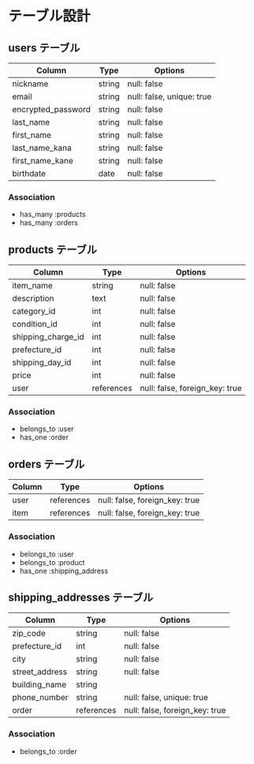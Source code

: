 # テーブル設計

## users テーブル

| Column             | Type      | Options                   |
| ------------------ | --------- | ------------------------- |
| nickname           | string    | null: false               |
| email              | string    | null: false, unique: true |
| encrypted_password | string    | null: false               |
| last_name          | string    | null: false               |
| first_name         | string    | null: false               |
| last_name_kana     | string    | null: false               |
| first_name_kane    | string    | null: false               |
| birthdate          | date      | null: false               |

### Association
- has_many :products
- has_many :orders

## products テーブル

| Column             | Type       | Options                        |
| ------------------ | ---------- | ------------------------------ |
| item_name          | string     | null: false                    |
| description        | text       | null: false                    |
| category_id        | int        | null: false                    |
| condition_id       | int        | null: false                    |
| shipping_charge_id | int        | null: false                    |
| prefecture_id      | int        | null: false                    |
| shipping_day_id    | int        | null: false                    |
| price              | int        | null: false                    |
| user               | references | null: false, foreign_key: true |

### Association
- belongs_to :user
- has_one :order

## orders テーブル

| Column  | Type       | Options                        |
| ------- | ---------- | ------------------------------ |
| user    | references | null: false, foreign_key: true |
| item    | references | null: false, foreign_key: true |

### Association
- belongs_to :user
- belongs_to :product
- has_one :shipping_address

## shipping_addresses テーブル

| Column         | Type       | Options                        |
| -------------- | ---------- | ------------------------------ |
| zip_code       | string     | null: false                    |
| prefecture_id  | int        | null: false                    |
| city           | string     | null: false                    |
| street_address | string     | null: false                    |
| building_name  | string     |                                |
| phone_number   | string     | null: false, unique: true      |
| order          | references | null: false, foreign_key: true |

### Association
- belongs_to :order